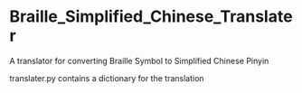 # Braille_Simplified_Chinese_Translater
A translator for converting Braille Symbol to Simplified Chinese Pinyin

translater.py contains a dictionary for the translation
